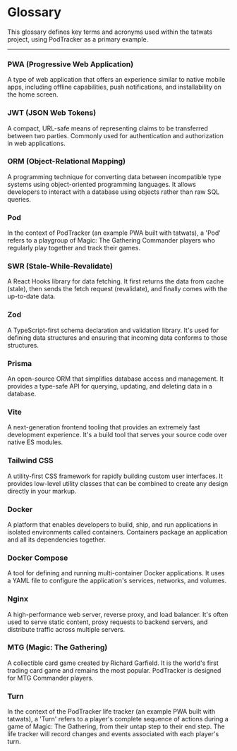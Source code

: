 # Glossary

This glossary defines key terms and acronyms used within the tatwats project, using PodTracker as a primary example.

---

### PWA (Progressive Web Application)

A type of web application that offers an experience similar to native mobile apps, including offline capabilities, push notifications, and installability on the home screen.

### JWT (JSON Web Tokens)

A compact, URL-safe means of representing claims to be transferred between two parties. Commonly used for authentication and authorization in web applications.

### ORM (Object-Relational Mapping)

A programming technique for converting data between incompatible type systems using object-oriented programming languages. It allows developers to interact with a database using objects rather than raw SQL queries.

### Pod

In the context of PodTracker (an example PWA built with tatwats), a 'Pod' refers to a playgroup of Magic: The Gathering Commander players who regularly play together and track their games.

### SWR (Stale-While-Revalidate)

A React Hooks library for data fetching. It first returns the data from cache (stale), then sends the fetch request (revalidate), and finally comes with the up-to-date data.

### Zod

A TypeScript-first schema declaration and validation library. It's used for defining data structures and ensuring that incoming data conforms to those structures.

### Prisma

An open-source ORM that simplifies database access and management. It provides a type-safe API for querying, updating, and deleting data in a database.

### Vite

A next-generation frontend tooling that provides an extremely fast development experience. It's a build tool that serves your source code over native ES modules.

### Tailwind CSS

A utility-first CSS framework for rapidly building custom user interfaces. It provides low-level utility classes that can be combined to create any design directly in your markup.

### Docker

A platform that enables developers to build, ship, and run applications in isolated environments called containers. Containers package an application and all its dependencies together.

### Docker Compose

A tool for defining and running multi-container Docker applications. It uses a YAML file to configure the application's services, networks, and volumes.

### Nginx

A high-performance web server, reverse proxy, and load balancer. It's often used to serve static content, proxy requests to backend servers, and distribute traffic across multiple servers.

### MTG (Magic: The Gathering)

A collectible card game created by Richard Garfield. It is the world's first trading card game and remains the most popular. PodTracker is designed for MTG Commander players.

### Turn

In the context of the PodTracker life tracker (an example PWA built with tatwats), a 'Turn' refers to a player's complete sequence of actions during a game of Magic: The Gathering, from their untap step to their end step. The life tracker will record changes and events associated with each player's turn.
